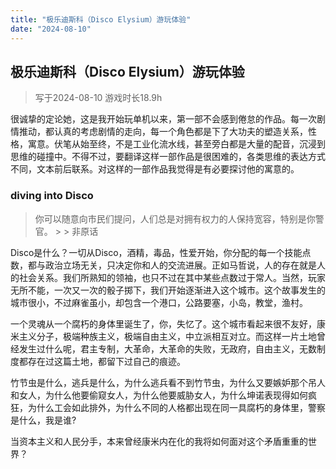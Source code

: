 ```yaml
---
title: "极乐迪斯科（Disco Elysium）游玩体验"
date: "2024-08-10"
---
```


## 极乐迪斯科（Disco Elysium）游玩体验

> 写于2024-08-10 游戏时长18.9h

很诚挚的定论她，这是我开始玩单机以来，第一部不会感到倦怠的作品。每一次剧情推动，都认真的考虑剧情的走向，每一个角色都是下了大功夫的塑造关系，性格，寓意。伏笔从始至终，不是工业化流水线，甚至旁白都是大量的配音，沉浸到思维的碰撞中。不得不过，要翻译这样一部作品是很困难的，各类思维的表达方式不同，文本前后联系。对这样的一部作品我觉得是有必要探讨他的寓意的。

### diving into Disco

> 你可以随意向市民们提问，人们总是对拥有权力的人保持宽容，特别是你警官。 > > 非原话

Disco是什么？一切从Disco，酒精，毒品，性爱开始，你分配的每一个技能点数，都与政治立场无关，只决定你和人的交流进展。正如马哲说，人的存在就是人的社会关系。我们所熟知的领袖，也只不过在其中某些点数过于常人。当然，玩家无所不能，一次又一次的骰子掷下，我们开始逐渐进入这个城市。这个故事发生的城市很小，不过麻雀虽小，却包含一个港口，公路要塞，小岛，教堂，渔村。

一个灵魂从一个腐朽的身体里诞生了，你，失忆了。这个城市看起来很不友好，康米主义分子，极端种族主义，极端自由主义，中立派相互对立。而这样一片土地曾经发生过什么呢，君主专制，大革命，大革命的失败，无政府，自由主义，无数制度都存在过这篇土地，都留下过自己的痕迹。

竹节虫是什么，逃兵是什么，为什么逃兵看不到竹节虫，为什么又要嫉妒那个吊人和女人，为什么他要偷窥女人，为什么他要威胁女人，为什么坤诺表现得如何疯狂，为什么工会如此排外，为什么不同的人格都出现在同一具腐朽的身体里，警察是什么，我是谁?

当资本主义和人民分手，本来曾经康米内在化的我将如何面对这个矛盾重重的世界？

